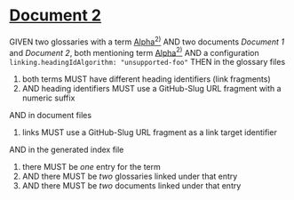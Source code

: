 # [Document 2](#document-2)

GIVEN two glossaries with a term [Alpha][1][<sup>2)</sup>][2]
AND two documents *Document 1* and *Document 2*, both mentioning term [Alpha][1][<sup>2)</sup>][2]
AND a configuration `linking.headingIdAlgorithm: "unsupported-foo"`
THEN in the glossary files

1.  both terms MUST have different heading identifiers (link fragments)
2.  AND heading identifiers MUST use a GitHub-Slug URL fragment with a numeric suffix

AND in document files

1.  links MUST use a GitHub-Slug URL fragment as a link target identifier

AND in the generated index file

1.  there MUST be *one* entry for the term
2.  AND there MUST be *two* glossaries linked under that entry
3.  AND there MUST be *two* documents linked under that entry

[1]: ./glossary-1.md#alpha "First definition."

[2]: ./glossary-2.md#alpha "Second definition."

